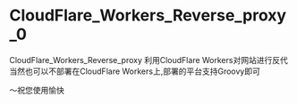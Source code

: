# CloudFlare_Workers_Reverse_proxy_0
CloudFlare_Workers_Reverse_proxy 利用CloudFlare Workers对网站进行反代
当然也可以不部署在CloudFlare Workers上,部署的平台支持Groovy即可


～祝您使用愉快
